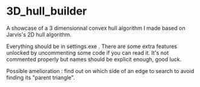 # 3D_hull_builder
A showcase of a 3 dimensionnal convex hull algorithm I made based on Jarvis's 2D hull algorithm.

Everything should be in settings.exe . There are some extra features unlocked by uncommenting some code if you can read it.
It's not commented properly but names should be explicit enough, good luck.

Possible amelioration : find out on which side of an edge to search to avoid finding its "parent triangle".
